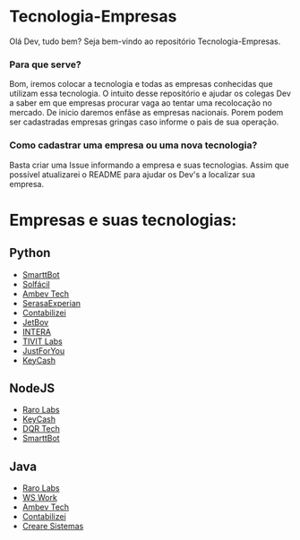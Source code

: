 # Tecnologia-Empresas

Olá Dev, tudo bem?
Seja bem-vindo ao repositório Tecnologia-Empresas.

### Para que serve?

Bom, iremos colocar a tecnologia e todas as empresas conhecidas que utilizam essa tecnologia.
O intuito desse repositório e ajudar os colegas Dev a saber em que empresas procurar vaga ao tentar uma recolocação no mercado.
De inicio daremos enfâse as empresas nacionais. Porem podem ser cadastradas empresas gringas caso informe o pais de sua operação.

### Como cadastrar uma empresa ou uma nova tecnologia?

Basta criar uma Issue informando a empresa e suas tecnologias. Assim que possível atualizarei o README para ajudar os Dev's a localizar sua empresa.


# Empresas e suas tecnologias:

## Python


- [SmarttBot](https://www.linkedin.com/company/smarttbot/)
- [Solfácil](https://www.linkedin.com/company/solfacil/)
- [Ambev Tech](https://www.linkedin.com/company/ambevtech/)
- [SerasaExperian](https://www.linkedin.com/company/serasaexperian/)
- [Contabilizei](https://www.linkedin.com/company/contabilizei/)
- [JetBov](https://www.linkedin.com/company/jetbov/)
- [INTERA](https://www.linkedin.com/company/byintera/)
- [TIVIT Labs](https://www.linkedin.com/company/tivitlabs/)
- [JustForYou](https://www.linkedin.com/company/justforbr/)
- [KeyCash](https://www.linkedin.com/company/keycash-inc/)


## NodeJS


- [Raro Labs](https://www.linkedin.com/company/raro-labs/jobs/)
- [KeyCash](https://www.linkedin.com/company/keycash-inc/)
- [DQR Tech](https://www.linkedin.com/company/dqr-tech/)
- [SmarttBot](https://www.linkedin.com/company/smarttbot/)


## Java


- [Raro Labs](https://www.linkedin.com/company/raro-labs/jobs/)
- [WS Work](https://www.linkedin.com/company/ws-work-sistemas/)
- [Ambev Tech](https://www.linkedin.com/company/ambevtech/)
- [Contabilizei](https://www.linkedin.com/company/contabilizei/)
- [Creare Sistemas](https://www.linkedin.com/company/creare-sistemas/)
